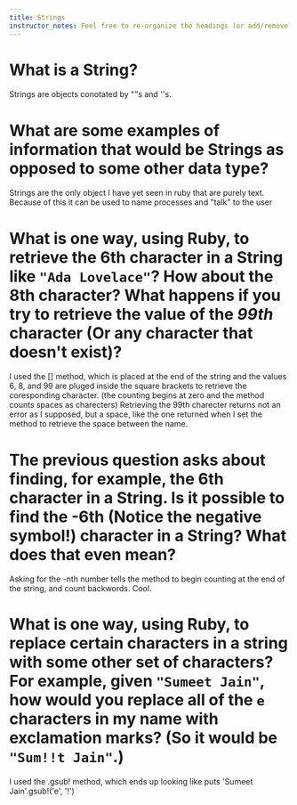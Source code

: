 ```yaml
---
title: Strings
instructor_notes: Feel free to re-organize the headings (or add/remove headings) below. We included the headings for your benefit, but it's 100% fine if you want to write your responses in some different structure.
---
```


# What is a String?

Strings are objects conotated by ""s and ''s.

# What are some examples of information that would be Strings as opposed to some other data type?

Strings are the only object I have yet seen in ruby that are purely text. Because of this it can be used to name processes and "talk" to the user

# What is one way, using Ruby, to retrieve the 6th character in a String like `"Ada Lovelace"`? How about the 8th character? What happens if you try to retrieve the value of the _99th_ character (Or any character that doesn't exist)?

I used the [] method, which is placed at the end of the string and the values 6, 8, and 99 are pluged inside the square brackets to retrieve the coresponding character.
(the counting begins at zero and the method counts spaces as charecters) Retrieving the 99th charecter returns not an error as I supposed, but a space, like the one returned when 
I set the method to retrieve the space between the name.

# The previous question asks about finding, for example, the 6th character in a String. Is it possible to find the **-6th** (Notice the negative symbol!) character in a String? What does that even mean?

Asking for the -nth number tells the method to begin counting at the end of the string, and count backwords. Cool.

# What is one way, using Ruby, to replace certain characters in a string with some other set of characters? For example, given `"Sumeet Jain"`, how would you replace all of the `e` characters in my name with exclamation marks? (So it would be `"Sum!!t Jain"`.)

I used the .gsub! method, which ends up looking like puts 'Sumeet Jain'.gsub!('e', '!')
